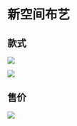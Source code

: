 # 新空间布艺
## 款式
![](https://tva1.sinaimg.cn/large/0081Kckwgy1gk517w6asaj30fb0zt0yq.jpg)

![](https://tva1.sinaimg.cn/large/0081Kckwgy1gk518b4slbj30b3103n2e.jpg)

## 售价
![](https://tva1.sinaimg.cn/large/0081Kckwgy1gkbrllfk4xj30i00t10vw.jpg)